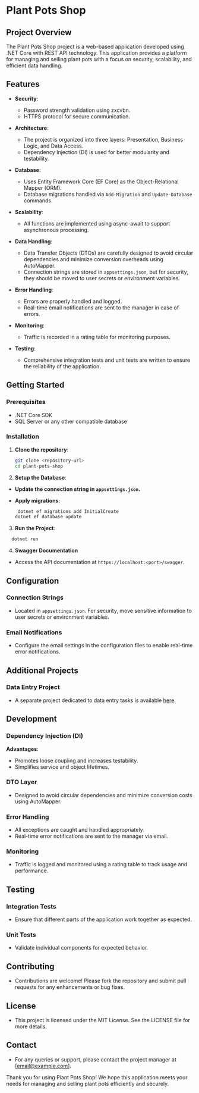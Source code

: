 # Plant Pots Shop

## Project Overview

The Plant Pots Shop project is a web-based application developed using .NET Core with REST API technology. This application provides a platform for managing and selling plant pots with a focus on security, scalability, and efficient data handling.

## Features

- **Security**: 
  - Password strength validation using zxcvbn.
  - HTTPS protocol for secure communication.
  
- **Architecture**:
  - The project is organized into three layers: Presentation, Business Logic, and Data Access.
  - Dependency Injection (DI) is used for better modularity and testability.
  
- **Database**:
  - Uses Entity Framework Core (EF Core) as the Object-Relational Mapper (ORM).
  - Database migrations handled via `Add-Migration` and `Update-Database` commands.
  
- **Scalability**:
  - All functions are implemented using async-await to support asynchronous processing.
  
- **Data Handling**:
  - Data Transfer Objects (DTOs) are carefully designed to avoid circular dependencies and minimize conversion overheads using AutoMapper.
  - Connection strings are stored in `appsettings.json`, but for security, they should be moved to user secrets or environment variables.
  
- **Error Handling**:
  - Errors are properly handled and logged.
  - Real-time email notifications are sent to the manager in case of errors.
  
- **Monitoring**:
  - Traffic is recorded in a rating table for monitoring purposes.
  
- **Testing**:
  - Comprehensive integration tests and unit tests are written to ensure the reliability of the application.

## Getting Started

### Prerequisites

- .NET Core SDK
- SQL Server or any other compatible database

### Installation

1. **Clone the repository**:
   ```bash
   git clone <repository-url>
   cd plant-pots-shop
   ```
2. **Setup the Database**:

- **Update the connection string in `appsettings.json`.**

- **Apply migrations**:
   ```bash
    dotnet ef migrations add InitialCreate
   dotnet ef database update
   ```
3. **Run the Project**:
  ```bash
    dotnet run
  ```
4. **Swagger Documentation**

- Access the API documentation at `https://localhost:<port>/swagger`.

## Configuration

### Connection Strings

- Located in `appsettings.json`. For security, move sensitive information to user secrets or environment variables.

### Email Notifications

- Configure the email settings in the configuration files to enable real-time error notifications.

## Additional Projects

### Data Entry Project

- A separate project dedicated to data entry tasks is available [here](https://github.com/devora6936/WebApiProject/tree/master/ManagerApp).

## Development

### Dependency Injection (DI)

**Advantages**:
- Promotes loose coupling and increases testability.
- Simplifies service and object lifetimes.

### DTO Layer

- Designed to avoid circular dependencies and minimize conversion costs using AutoMapper.

### Error Handling

- All exceptions are caught and handled appropriately.
- Real-time error notifications are sent to the manager via email.

### Monitoring

- Traffic is logged and monitored using a rating table to track usage and performance.

## Testing

### Integration Tests

- Ensure that different parts of the application work together as expected.

### Unit Tests

- Validate individual components for expected behavior.

## Contributing

- Contributions are welcome! Please fork the repository and submit pull requests for any enhancements or bug fixes.

## License

- This project is licensed under the MIT License. See the LICENSE file for more details.

## Contact

- For any queries or support, please contact the project manager at [email@example.com].

Thank you for using Plant Pots Shop! We hope this application meets your needs for managing and selling plant pots efficiently and securely.


